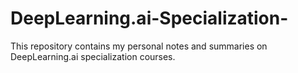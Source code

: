 # DeepLearning.ai-Specialization-
This repository contains my personal notes and summaries on DeepLearning.ai specialization courses.
